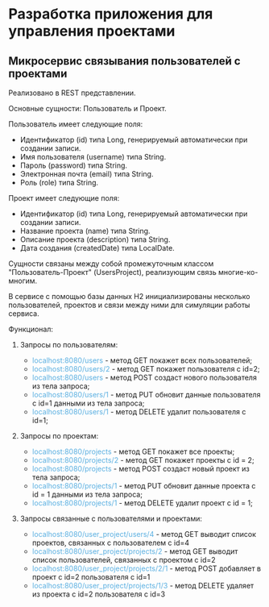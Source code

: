 # Разработка приложения для управления проектами

## Микросервис связывания пользователей с проектами

Реализовано в REST представлении.

Основные сущности: Пользователь и Проект.

Пользователь имеет следующие поля:

- Идентификатор (id) типа Long, генерируемый автоматически при создании записи.
- Имя пользователя (username) типа String.
- Пароль (password) типа String.
- Электронная почта (email) типа String.
- Роль (role) типа String.

Проект имеет следующие поля:

- Идентификатор (id) типа Long, генерируемый автоматически при создании записи.
- Название проекта (name) типа String.
- Описание проекта (description) типа String.
- Дата создания (createdDate) типа LocalDate.

Сущности связаны между собой промежуточным классом "Пользователь-Проект" (UsersProject), реализующим связь многие-ко-многим.  

В сервисе с помощью базы данных H2 инициализированы несколько пользователей, проектов и связи между ними 
для симуляции работы сервиса.

Функционал:

1. Запросы по пользователям:
    - <span style="color:#59afe1">localhost:8080/users </span> - метод GET покажет всех пользователей;
    - <span style="color:#59afe1">localhost:8080/users/2 </span> - метод GET покажет пользователя с id=2;
    - <span style="color:#59afe1">localhost:8080/users </span> - метод POST создаст нового пользователя
      из тела запроса;
    - <span style="color:#59afe1">localhost:8080/users/1 </span>- метод PUT обновит данные пользователя с id=1
      данными из тела запроса;
    - <span style="color:#59afe1">localhost:8080/users/1 </span>- метод DELETE удалит пользователя с id=1;


2. Запросы по проектам:
    - <span style="color:#59afe1"> localhost:8080/projects </span> - метод GET покажет все проекты;
    - <span style="color:#59afe1">localhost:8080/projects/2 </span>- метод GET покажет проекты с id = 2;
    - <span style="color:#59afe1">localhost:8080/projects </span>- метод POST создаст новый проект из тела запроса;
    - <span style="color:#59afe1">localhost:8080/projects/1 </span>- метод PUT обновит данные проекта с id = 1
      данными из тела запроса;
    - <span style="color:#59afe1">localhost:8080/projects/1 </span>- метод DELETE удалит проект с id = 1;


3. Запросы связанные с пользователями и проектами:
    - <span style="color:#59afe1">localhost:8080/user_project/users/4 </span> -
      метод GET выводит список проектов, связанных с пользователем с id=4
    - <span style="color:#59afe1">localhost:8080/user_project/projects/2 </span> -
      метод GET выводит список пользователей, связанных с проектом с id=2
    - <span style="color:#59afe1">localhost:8080/user_project/projects/2/1 </span> -
      метод POST добавляет в проект с id=2 пользователя с id=1
    - <span style="color:#59afe1">localhost:8080/user_project/projects/1/3 </span> - 
    метод DELETE удаляет из проекта с id=2 пользователя с id=3